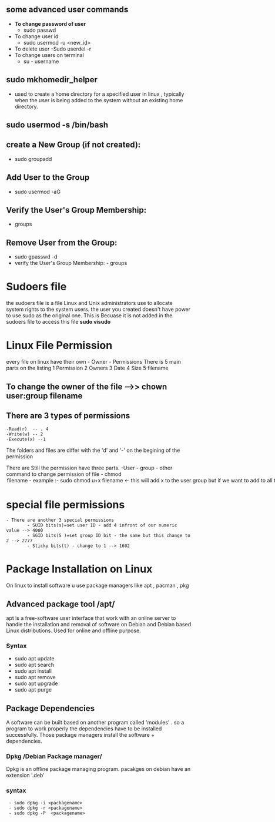 ## some advanced user commands
- **To change password of user**
    - sudo passwd <username>
- To change user id 
	- sudo usermod -u <new_id> <username>
- To delete user
	-Sudo userdel -r <username>
- To change users on terminal
	- su - username
## sudo mkhomedir_helper <username>
- used to create a home directory for a specified user in linux , typically when the user is being added to the system without an existing home directory.
## sudo usermod <username> -s /bin/bash



## create a New Group (if not created):
- sudo groupadd <groupname>
## Add User to the Group
- sudo usermod -aG <groupname> <username>
## Verify the User's Group Membership:
- groups <username>
## Remove User from the Group:
- sudo gpasswd -d <username> <groupname>
- verify the User's Group Membership:
	  - groups <username>


# Sudoers file

the sudoers file is a file Linux and Unix administrators use to allocate system rights to the system users.
the user you created doesn't have power to use sudo as the original one.
This is Becuase it is not added in the sudoers file
to access this file     **sudo visudo**


# Linux File Permission

every file on linux have their own 
	- Owner
	- Permissions
There is 5 main parts on the listing 
	1 Permission
	2 Owners
	3 Date
	4 Size
	5 filename

## To change the owner of the file -->> chown user:group filename

## There are 3 types of permissions
	-Read(r)  -- . 4
	-Write(w) -- 2
	-Execute(x) --1
The folders and files are differ with the 'd' and '-' on the begining of the permission


There are Still the permission have three parts.
	-User - group - other
command to change permission of file
	- chmod <option> filename
	- example :- sudo chmod u+x filename <- this will add x to the user group but if we want to add to all the command would be sudo chmod +x filename
	
# special file permissions
	- There are another 3 special permissions
			- SUID bits(s)=set user ID - add 4 infront of our numeric value --> 4000
			- SGID bits(S )=set group ID bit - the same but this change to 2 --> 2777
			- Sticky bits(t) - change to 1 --> 1602
# Package Installation on Linux

On linux to install software u use package managers like apt , pacman , pkg 

## Advanced package tool /apt/
apt is a free-software user interface that work with an online server to handle the installation and removal of software on Debian and Debian based Linux distributions. Used for online and offline purpose.

### Syntax
- sudo apt update
- sudo apt search <softwarename>
- sudo apt install <softwarename>
- sudo apt remove <softwarename>
- sudo apt upgrade 
- sudo apt purge <softwarename>

## Package Dependencies 
A software can be built based on another program called 'modules' . so a program to work properly the dependencies have to be installed successfully. Those package managers install the software + dependencies.

### Dpkg /Debian Package manager/
Dpkg is an offline package managing program. 
pacakges on debian have an extension '.deb'
 ### syntax
	 - sudo dpkg -i <packagename>
	 - sudo dpkg -r <packagename>
	 - sudo dpkg -P  <packagename>
